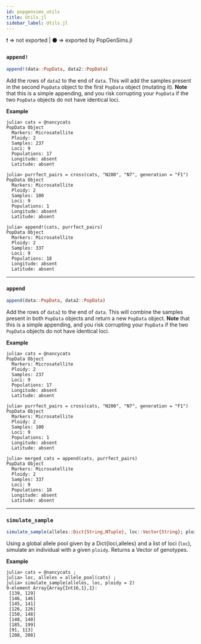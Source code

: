 ```yaml
---
id: popgensims_utils
title: Utils.jl
sidebar_label: Utils.jl
---
```


❗ => not exported | 
⚫ => exported by PopGenSims.jl

### `append!`
```julia
append!(data::PopData, data2::PopData)
```
Add the rows of `data2` to the end of `data`. This will add the samples present
in the second `PopData` object to the first `PopData` object (mutating it). 
**Note** that this is a simple appending, and you risk corrupting your `PopData` if
the two `PopData` objects do not have identical loci.

**Example**
```
julia> cats = @nancycats
PopData Object
  Markers: Microsatellite
  Ploidy: 2
  Samples: 237
  Loci: 9
  Populations: 17
  Longitude: absent
  Latitude: absent

julia> purrfect_pairs = cross(cats, "N200", "N7", generation = "F1")
PopData Object
  Markers: Microsatellite
  Ploidy: 2
  Samples: 100
  Loci: 9
  Populations: 1
  Longitude: absent
  Latitude: absent

julia> append!(cats, purrfect_pairs)
PopData Object
  Markers: Microsatellite
  Ploidy: 2
  Samples: 337
  Loci: 9
  Populations: 18
  Longitude: absent
  Latitude: absent
```
----
### `append`

```julia
append(data::PopData, data2::PopData)
```
Add the rows of `data2` to the end of `data`. This will combine the samples present
in both `PopData` objects and return a new `PopData` object. **Note** that this is 
a simple appending, and you risk corrupting your `PopData` if the two `PopData` 
objects do not have identical loci.

**Example**
```
julia> cats = @nancycats
PopData Object
  Markers: Microsatellite
  Ploidy: 2
  Samples: 237
  Loci: 9
  Populations: 17
  Longitude: absent
  Latitude: absent

julia> purrfect_pairs = cross(cats, "N200", "N7", generation = "F1")
PopData Object
  Markers: Microsatellite
  Ploidy: 2
  Samples: 100
  Loci: 9
  Populations: 1
  Longitude: absent
  Latitude: absent

julia> merged_cats = append(cats, purrfect_pairs)
PopData Object
  Markers: Microsatellite
  Ploidy: 2
  Samples: 337
  Loci: 9
  Populations: 18
  Longitude: absent
  Latitude: absent
```

-----

### `simulate_sample`
```julia
simulate_sample(alleles::Dict{String,NTuple}, loc::Vector{String}; ploidy::Int)
```
Using a global allele pool given by a Dict{loci,alleles} and a list of loci (`loc`), simulate
an individual with a given `ploidy`. Returns a Vector of genotypes.

**Example**
```
julia> cats = @nancycats ;
julia> loc, alleles = allele_pool(cats) ;
julia> simulate_sample(alleles, loc, ploidy = 2)
9-element Array{Array{Int16,1},1}:
 [139, 129]
 [146, 146]
 [145, 141]
 [126, 126]
 [150, 148]
 [148, 140]
 [185, 199]
 [91, 113]
 [208, 208]
```
